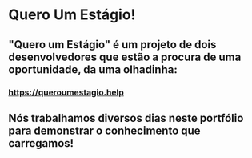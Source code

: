 # Quero Um Estágio!
## "Quero um Estágio" é um projeto de dois desenvolvedores que estão a procura de uma oportunidade, da uma olhadinha:
### https://queroumestagio.help
## Nós trabalhamos diversos dias neste portfólio para demonstrar o conhecimento que carregamos!
